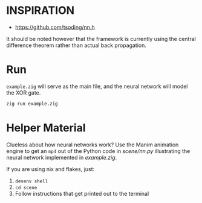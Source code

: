 # INSPIRATION
- https://github.com/tsoding/nn.h

It should be noted however that the framework is currently using the central difference theorem rather than actual back propagation.

# Run 
`example.zig` will serve as the main file, and the neural network will model the XOR gate.
```bash
zig run example.zig
```

# Helper Material

Clueless about how neural networks work? Use the Manim animation engine to get an `mp4` out of the Python code in *scene/nn.py* illustrating the neural network implemented in *example.zig*.

If you are using nix and flakes, just:
1. `devenv shell`
2. `cd scene`
3. Follow instructions that get printed out to the terminal
